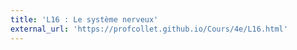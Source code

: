 ```yaml
---
title: 'L16 : Le système nerveux'
external_url: 'https://profcollet.github.io/Cours/4e/L16.html'
---
```



